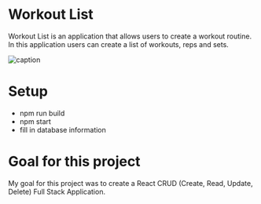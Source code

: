 # Workout List

Workout List is an application that allows users to create a workout routine.  In this application users can create a list of workouts, reps and sets.


![caption](https://imgur.com/tpAomOf)

<blockquote class="imgur-embed-pub" lang="en" data-id="tpAomOf" data-context="false" ><a href="//imgur.com/tpAomOf"></a></blockquote><script async src="//s.imgur.com/min/embed.js" charset="utf-8"></script>

# Setup

* npm run build
* npm start
* fill in database information

# Goal for this project

My goal for this project was to create a React CRUD (Create, Read, Update, Delete) Full Stack Application.